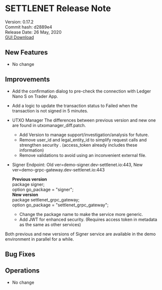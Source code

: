 # SETTLENET Release Note
Version: 0.17.2  
Commit hash:  d2889e4  
Release Date:  26 May, 2020  
[GUI Download](https://github.com/cryptogarageinc/settlenet-uitest/releases/tag/0.17.2-demo%2Bd2889e4)

## New Features
* No change

## Improvements
* Add the confirmation dialog to pre-check the connection with Ledger Nano S on Trader App.
* Add a logic to update the transaction status to Failed when the transaction is not signed in 5 minutes.
* UTXO Manager
The differences between previous version and new one are found in utxomanager_diff.patch.
  - Add Version to manage support/investigation/analysis for future.
  - Remove user_id and legal_entity_id to simplify request calls and strengthen security . (access_token already includes these information)
  - Remove validations to avoid using an inconvenient external file.  

* Signer
  Endpoint: Old ver=demo-signer.dev-settlenet.io:443, New ver=demo-grpc-gateway.dev-settlenet.io:443

  **Previous version**  
    package signer;  
    option go_package = "signer";  
  **New version**  
  package settlenet_grpc_gateway;  
  option go_package = "settlenet_grpc_gateway";  
 
  - Change the package name to make the service more generic.
  - Add JWT for enhanced security. (Requires access token in metadata as the same as other services)  

Both previous and new versions of Signer service are available in the demo environment in parallel for a while.

## Bug Fixes


## Operations
* No change
